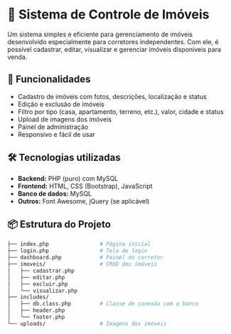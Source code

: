# 🏡 Sistema de Controle de Imóveis

Um sistema simples e eficiente para gerenciamento de imóveis desenvolvido especialmente para corretores independentes. Com ele, é possível cadastrar, editar, visualizar e gerenciar imóveis disponíveis para venda.

## 🚀 Funcionalidades

- Cadastro de imóveis com fotos, descrições, localização e status
- Edição e exclusão de imóveis
- Filtro por tipo (casa, apartamento, terreno, etc.), valor, cidade e status
- Upload de imagens dos imóveis
- Painel de administração
- Responsivo e fácil de usar

## 🛠 Tecnologias utilizadas

- **Backend:** PHP (puro) com MySQL
- **Frontend:** HTML, CSS (Bootstrap), JavaScript
- **Banco de dados:** MySQL
- **Outros:** Font Awesome, jQuery (se aplicável)

## 📦 Estrutura do Projeto

```bash
├── index.php                # Página inicial
├── login.php                # Tela de login
├── dashboard.php            # Painel do corretor
├── imoveis/                 # CRUD dos imóveis
│   ├── cadastrar.php
│   ├── editar.php
│   ├── excluir.php
│   └── visualizar.php
├── includes/
│   ├── db.class.php         # Classe de conexão com o banco
│   ├── header.php
│   └── footer.php
└── uploads/                 # Imagens dos imóveis
